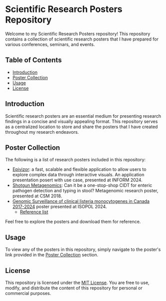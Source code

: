 # Scientific Research Posters Repository

Welcome to my Scientific Research Posters repository! This repository contains a collection of scientific research posters that I have prepared for various conferences, seminars, and events.

## Table of Contents

- [Introduction](#introduction)
- [Poster Collection](#poster-collection)
- [Usage](#usage)
- [License](#license)

## Introduction

Scientific research posters are an essential medium for presenting research findings in a concise and visually appealing format. This repository serves as a centralized location to store and share the posters that I have created throughout my research endeavors.

## Poster Collection

The following is a list of research posters included in this repository:

- [Epivizor](https://github.com/ChristyPeterson/myposters/blob/main/assets/20240108_INFORM-epivisor_v1_lowres.jpg): a fast, scalable and flexible application to allow users to explore complex data through interactive visuals. An application presentation posert with use case, presented at INFORM 2024.
- [Shotgun Metagenomics](https://github.com/ChristyPeterson/myposters/blob/main/assets/csm2018_metagenomics_v4.jpg): Can it be a one-stop-shop CIDT for enteric pathogen detection and typing in stool? Metagenomic research poster, presented at CSM 2018.
- [Genomic Surveillance of clinical listeria monocytogenes in Canada 2017-2024](URL) poster presented at ISOPOL 2024.
    - [Reference list](https://github.com/ChristyPeterson/myposters/blob/main/references/ISOPOL2024poster-refs.txt)

Feel free to explore the posters and download them for reference.

## Usage

To view any of the posters in this repository, simply navigate to the poster's link provided in the [Poster Collection](#poster-collection) section.

## License

This repository is licensed under the [MIT License](LICENSE). You are free to use, modify, and distribute the content of this repository for personal or commercial purposes.
